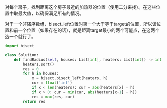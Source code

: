 
对每个房子，找到距离这个房子最近的加热器的位置（使用二分来找）。在这些位置中取最大值，以确保满足所有的情况。

对于一个非降序数组，bisect_left位置时第一个大于等于target的位置，所以该位置和前一个位置（如果存在的话），就是距离target最小的两个可能点，在这两个选一个就行了。

```python
import bisect

class Solution:
    def findRadius(self, houses: List[int], heaters: List[int]) -> int:
        heaters.sort()
        res = 0
        for h in houses:
            x = bisect.bisect_left(heaters, h)
            cur = float('inf')
            if x < len(heaters): cur = abs(heaters[x] - h)
            if x > 0: cur = min(cur, abs(heaters[x-1] - h))
            res = max(res, cur)
        return res
```
